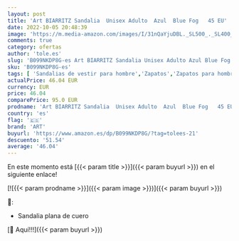 ```yaml
---
layout: post
title: 'Art BIARRITZ Sandalia  Unisex Adulto  Azul  Blue Fog   45 EU'
date: 2022-10-05 20:48:39
image: 'https://m.media-amazon.com/images/I/31nQaYjuDBL._SL500_._SL400_.jpg'
comments: true
category: ofertas
author: 'tole.es'
slug: 'B099NKDP8G-es Art BIARRITZ Sandalia Unisex Adulto Azul Blue Fog 45 EU'
sku: 'B099NKDP8G-es'
tags: [ 'Sandalias de vestir para hombre','Zapatos','Zapatos para hombre','Zapatos y complementos','art','sandalia','🇪🇸', ]
actualPrice: 46.04 EUR
currency: EUR
price: 46.04
comparePrice: 95.0 EUR
prodname: 'Art BIARRITZ Sandalia  Unisex Adulto  Azul  Blue Fog   45 EU'
country: 'es'
flag: '🇪🇸'
brand: 'ART'
buyurl: 'https://www.amazon.es/dp/B099NKDP8G/?tag=tolees-21'
descuento: '51.54'
average: '46.04'
---
```


En este momento está [{{< param title >}}]({{< param buyurl >}}) en el siguiente enlace!

[![{{< param prodname >}}]({{< param image >}})]({{< param buyurl >}})

🔎:

- Sandalia plana de cuero

[🛒 Aquí!!!]({{< param buyurl >}})
